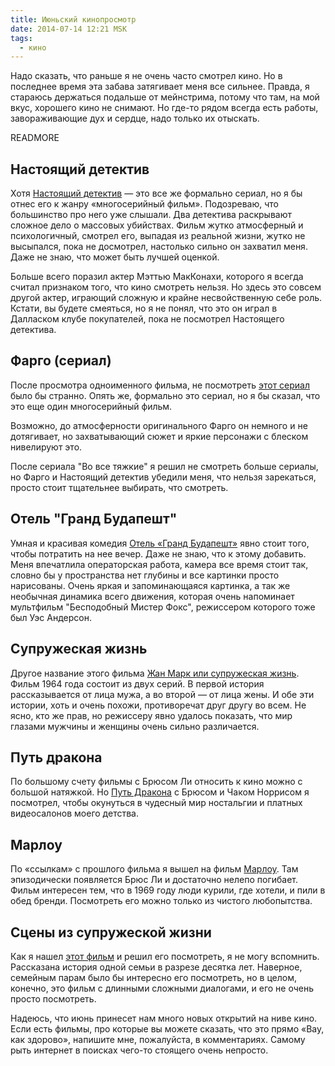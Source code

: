 ```yaml
---
title: Июньский кинопросмотр
date: 2014-07-14 12:21 MSK
tags:
  - кино
---
```


Надо сказать, что раньше я не очень часто смотрел кино. Но в последнее время эта забава затягивает меня все сильнее.
Правда, я стараюсь держаться подальше от мейнстрима, потому что там, на мой вкус, хорошего кино не снимают. Но где-то
рядом всегда есть работы, завораживающие дух и сердце, надо только их отыскать.

READMORE

## Настоящий детектив

Хотя [Настоящий детектив](http://www.kinopoisk.ru/film/681831/) — это все же формально сериал, но я бы отнес его к жанру
«многосерийный фильм». Подозреваю, что большинство про него уже слышали. Два детектива раскрывают сложное дело о
массовых убийствах. Фильм жутко атмосферный и психологичный, смотрел его, выпадая из реальной жизни, жутко не высыпался,
пока не досмотрел, настолько сильно он захватил меня. Даже не знаю, что может быть лучшей оценкой.

Больше всего поразил актер Мэттью МакКонахи, которого я всегда считал признаком того, что кино смотреть нельзя. Но здесь
это совсем другой актер, играющий сложную и крайне несвойственную себе роль. Кстати, вы будете смеяться, но я не понял,
что это он играл в Далласком клубе покупателей, пока не посмотрел Настоящего детектива.

## Фарго (сериал)

После просмотра одноименного фильма, не посмотреть [этот сериал](http://www.kinopoisk.ru/film/767379/) было бы странно.
Опять же, формально это сериал, но я бы сказал, что это еще один многосерийный фильм.

Возможно, до атмосферности оригинального Фарго он немного и не дотягивает, но захватывающий сюжет и яркие персонажи с
блеском нивелируют это.

После сериала "Во все тяжкие" я решил не смотреть больше сериалы, но Фарго и Настоящий детектив убедили меня, что нельзя
зарекаться, просто стоит тщательнее выбирать, что смотреть.

## Отель "Гранд Будапешт"

Умная и красивая комедия [Отель «Гранд Будапешт»](http://www.kinopoisk.ru/film/683999/) явно стоит того, чтобы потратить
на нее вечер. Даже не знаю, что к этому добавить. Меня впечатлила операторская работа, камера все время стоит так,
словно бы у пространства нет глубины и все картинки просто нарисованы. Очень яркая и запоминающаяся картинка, а так же
необычная динамика всего движения, которая очень напоминает мультфильм "Бесподобный Мистер Фокс", режиссером которого
тоже был Уэс Андерсон.

## Супружеская жизнь

Другое название этого фильма [Жан Марк или супружеская жизнь](http://www.kinopoisk.ru/film/253313/). Фильм 1964 года
состоит из двух серий. В первой история рассказывается от лица мужа, а во второй — от лица жены. И обе эти истории, хоть
и очень похожи, противоречат друг другу во всем. Не ясно, кто же прав, но режиссеру явно удалось показать, что мир
глазами мужчины и женщины очень сильно различается.

## Путь дракона

По большому счету фильмы с Брюсом Ли относить к кино можно с большой натяжкой. Но [Путь
Дракона](http://www.kinopoisk.ru/film/34809/) с Брюсом и Чаком Норрисом я посмотрел, чтобы окунуться в чудесный мир
ностальгии и платных видеосалонов моего детства.

## Марлоу

По «ссылкам» с прошлого фильма я вышел на фильм [Марлоу](http://www.kinopoisk.ru/film/13282/). Там эпизодически
появляется Брюс Ли и достаточно нелепо погибает. Фильм интересен тем, что в 1969 году люди курили, где хотели, и пили в
обед бренди. Посмотреть его можно только из чистого любопытства.

## Сцены из супружеской жизни

Как я нашел [этот фильм](http://www.kinopoisk.ru/film/82496/) и решил его посмотреть, я не могу вспомнить. Рассказана
история одной семьи в разрезе десятка лет. Наверное, семейным парам было бы интересно его посмотреть, но в целом,
конечно, это фильм с длинными сложными диалогами, и его не очень просто посмотреть.

Надеюсь, что июнь принесет нам много новых открытий на ниве кино. Если есть фильмы, про которые вы можете сказать, что
это прямо «Вау, как здорово», напишите мне, пожалуйста, в комментариях. Самому рыть интернет в поисках чего-то стоящего
очень непросто.
